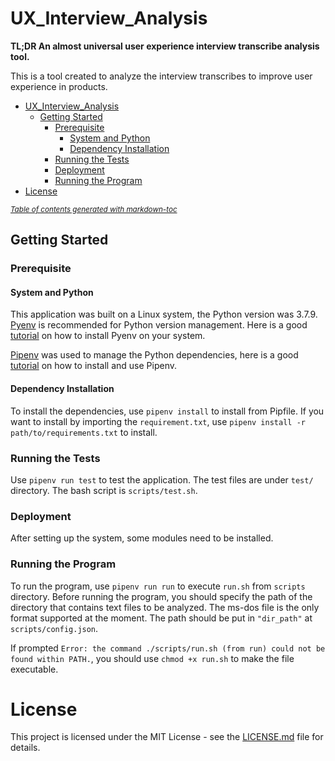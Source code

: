 # UX_Interview_Analysis

**TL;DR An almost universal user experience interview transcribe analysis tool.**

This is a tool created to analyze the interview transcribes to improve user
experience in products.

- [UX_Interview_Analysis](#ux-interview-analysis)
  * [Getting Started](#getting-started)
    + [Prerequisite](#prerequisite)
      - [System and Python](#system-and-python)
      - [Dependency Installation](#dependency-installation)
    + [Running the Tests](#running-the-tests)
    + [Deployment](#deployment)
    + [Running the Program](#running-the-program)
- [License](#license)

<small><i><a href='http://ecotrust-canada.github.io/markdown-toc/'>Table of contents generated with markdown-toc</a></i></small>

## Getting Started

### Prerequisite

#### System and Python

This application was built on a Linux system, the Python version was 3.7.9.
[Pyenv](https://github.com/pyenv/pyenv) is recommended for Python version management.
Here is a good [tutorial](https://realpython.com/intro-to-pyenv/) on how to install
Pyenv on your system.

[Pipenv](https://github.com/pypa/pipenv) was used to manage the Python dependencies,
here is a good [tutorial](https://realpython.com/pipenv-guide/) on how to install
and use Pipenv.

#### Dependency Installation

To install the dependencies, use `pipenv install` to install from Pipfile. If you
want to install by importing the `requirement.txt`, use
`pipenv install -r path/to/requirements.txt` to install.

### Running the Tests

Use `pipenv run test` to test the application. The test files are under `test/`
directory. The bash script is `scripts/test.sh`.

### Deployment

After setting up the system, some modules need to be installed.

### Running the Program

To run the program, use `pipenv run run` to execute `run.sh` from `scripts` directory.
Before running the program, you should specify the path of the directory that contains
text files to be analyzed. The ms-dos file is the only format supported at the moment.
The path should be put in `"dir_path"` at `scripts/config.json`.

If prompted
`Error: the command ./scripts/run.sh (from run) could not be found within PATH.`,
 you should use `chmod +x run.sh` to make the file executable.

# License

This project is licensed under the MIT License - see the [LICENSE.md](LICENSE)
file for details.
